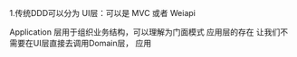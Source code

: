 1.传统DDD可以分为
UI层：可以是 MVC 或者 Weiapi

Application 层用于组织业务结构，可以理解为门面模式
应用层的存在 让我们不需要在UI层直接去调用Domain层，
应用